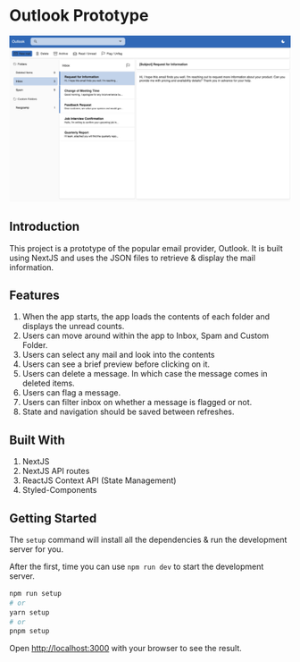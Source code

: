 # Outlook Prototype

![Outlook Prototype Banner](./public/outlook_banner.png)

## Introduction

This project is a prototype of the popular email provider, Outlook. It is built using NextJS and uses the JSON files to retrieve & display the mail information.

## Features

1. When the app starts, the app loads the contents of each folder and displays the unread counts.
1. Users can move around within the app to Inbox, Spam and Custom Folder.
1. Users can select any mail and look into the contents
1. Users can see a brief preview before clicking on it.
1. Users can delete a message. In which case the message comes in deleted items.
1. Users can flag a message.
1. Users can filter inbox on whether a message is flagged or not.
1. State and navigation should be saved between refreshes.

## Built With

1. NextJS
1. NextJS API routes
1. ReactJS Context API (State Management)
1. Styled-Components

## Getting Started

The `setup` command will install all the dependencies & run the development server for you.

After the first, time you can use `npm run dev` to start the development server.

```bash
npm run setup
# or
yarn setup
# or
pnpm setup
```

Open [http://localhost:3000](http://localhost:3000) with your browser to see the result.
